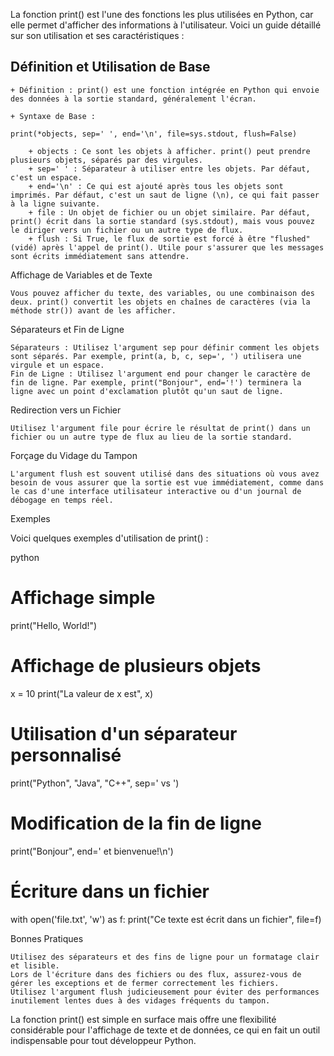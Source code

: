 La fonction print() est l'une des fonctions les plus utilisées en Python, car elle permet d'afficher des informations à l'utilisateur. Voici un guide détaillé sur son utilisation et ses caractéristiques :

## Définition et Utilisation de Base

    + Définition : print() est une fonction intégrée en Python qui envoie des données à la sortie standard, généralement l'écran.
    
    + Syntaxe de Base :

    print(*objects, sep=' ', end='\n', file=sys.stdout, flush=False)

        + objects : Ce sont les objets à afficher. print() peut prendre plusieurs objets, séparés par des virgules.
        + sep=' ' : Séparateur à utiliser entre les objets. Par défaut, c'est un espace.
        + end='\n' : Ce qui est ajouté après tous les objets sont imprimés. Par défaut, c'est un saut de ligne (\n), ce qui fait passer à la ligne suivante.
        + file : Un objet de fichier ou un objet similaire. Par défaut, print() écrit dans la sortie standard (sys.stdout), mais vous pouvez le diriger vers un fichier ou un autre type de flux.
        + flush : Si True, le flux de sortie est forcé à être "flushed" (vidé) après l'appel de print(). Utile pour s'assurer que les messages sont écrits immédiatement sans attendre.

Affichage de Variables et de Texte

    Vous pouvez afficher du texte, des variables, ou une combinaison des deux. print() convertit les objets en chaînes de caractères (via la méthode str()) avant de les afficher.

Séparateurs et Fin de Ligne

    Séparateurs : Utilisez l'argument sep pour définir comment les objets sont séparés. Par exemple, print(a, b, c, sep=', ') utilisera une virgule et un espace.
    Fin de Ligne : Utilisez l'argument end pour changer le caractère de fin de ligne. Par exemple, print("Bonjour", end='!') terminera la ligne avec un point d'exclamation plutôt qu'un saut de ligne.

Redirection vers un Fichier

    Utilisez l'argument file pour écrire le résultat de print() dans un fichier ou un autre type de flux au lieu de la sortie standard.

Forçage du Vidage du Tampon

    L'argument flush est souvent utilisé dans des situations où vous avez besoin de vous assurer que la sortie est vue immédiatement, comme dans le cas d'une interface utilisateur interactive ou d'un journal de débogage en temps réel.

Exemples

Voici quelques exemples d'utilisation de print() :

python

# Affichage simple
print("Hello, World!")

# Affichage de plusieurs objets
x = 10
print("La valeur de x est", x)

# Utilisation d'un séparateur personnalisé
print("Python", "Java", "C++", sep=' vs ')

# Modification de la fin de ligne
print("Bonjour", end=' et bienvenue!\n')

# Écriture dans un fichier
with open('file.txt', 'w') as f:
    print("Ce texte est écrit dans un fichier", file=f)

Bonnes Pratiques

    Utilisez des séparateurs et des fins de ligne pour un formatage clair et lisible.
    Lors de l'écriture dans des fichiers ou des flux, assurez-vous de gérer les exceptions et de fermer correctement les fichiers.
    Utilisez l'argument flush judicieusement pour éviter des performances inutilement lentes dues à des vidages fréquents du tampon.

La fonction print() est simple en surface mais offre une flexibilité considérable pour l'affichage de texte et de données, ce qui en fait un outil indispensable pour tout développeur Python.